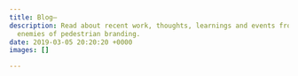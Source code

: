 ```yaml
---
title: Blog—
description: Read about recent work, thoughts, learnings and events from Don't Walk,
  enemies of pedestrian branding.
date: 2019-03-05 20:20:20 +0000
images: []

---
```

